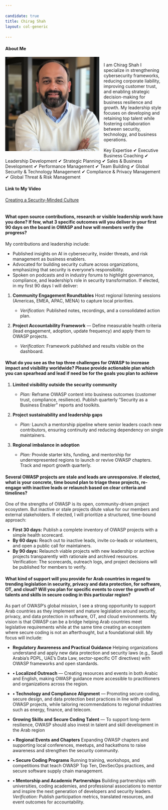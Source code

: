 ```yaml
---

candidate: true
title: Chirag Shah
layout: col-generic

---
```


#### About Me

<img style="float: left; margin-right: 1em; margin-bottom: 1em; " src="../assets/images/chirag_shah_photo.jpg" width="300" height="300" alt="Chirag Shah">
<br>
I am Chirag Shah I specialize in strengthening cybersecurity frameworks, reducing corporate liability, improving customer trust, and enabling strategic decision-making for business resilience and growth. My leadership style focuses on developing and retaining top talent while fostering collaboration between security, technology, and business operations.
<br>
<br>
Key Expertise
✔ Executive Business Coaching
✔ Leadership Development
✔ Strategic Planning
✔ Sales & Business Development
✔ Performance Management
✔ Team Building
✔ Global Security & Technology Management
✔ Compliance & Privacy Management
✔ Global Threat & Risk Management
<br>

#### Link to My Video
[Creating a Security-Minded Culture](https://youtu.be/6QiPYstyNwM)
<br>
<br>

#### What open source contributions, research or visible leadership work have you done? If few, what 3 specific outcomes will you deliver in your first 90 days on the board in OWASP and how will members verify the progress?

My contributions and leadership include:  
- Published insights on AI in cybersecurity, insider threats, and risk management as business enablers.  
- Advocated for building security culture across organizations, emphasizing that security is everyone’s responsibility.  
- Spoken on podcasts and in industry forums to highlight governance, compliance, and leadership’s role in security transformation.
If elected, in my first 90 days I will deliver:  

1. **Community Engagement Roundtables**  Host regional listening sessions (Americas, EMEA, APAC, MENA) to capture local priorities.  
   - *Verification:* Published notes, recordings, and a consolidated action plan.  

2. **Project Accountability Framework** — Define measurable health criteria (lead engagement, adoption, update frequency) and apply them to OWASP projects.  
   - *Verification:* Framework published and results visible on the dashboard.  

#### What do you see as the top three challenges for OWASP to increase impact and visibility worldwide? Please provide actionable plan which you can spearhead and lead if need be for the goals you plan to achieve

1. **Limited visibility outside the security community**  
   - *Plan:* Reframe OWASP content into business outcomes (customer trust, compliance, resilience). Publish quarterly “Security as a Business Enabler” reports and toolkits.  

2. **Project sustainability and leadership gaps**  
   - *Plan:* Launch a mentorship pipeline where senior leaders coach new contributors, ensuring continuity and reducing dependency on single maintainers.  

3. **Regional imbalance in adoption**  
   - *Plan:* Provide starter kits, funding, and mentorship for underrepresented regions to launch or revive OWASP chapters. Track and report growth quarterly.
  
#### Several OWASP projects are stale and leads are unresponsive. If elected, what is your concrete, time bound plan to triage these projects, re-engage with inactive leads or relaunch based on clear criteria and timelines?

One of the strengths of OWASP is its open, community-driven project ecosystem. But inactive or stale projects dilute value for our members and external stakeholders. 
If elected, I will prioritize a structured, time-bound approach:

- **First 30 days:** Publish a complete inventory of OWASP projects with a simple health scorecard.  
- **By 60 days:** Reach out to inactive leads, invite co-leads or volunteers, and open a public call for maintainers.  
- **By 90 days:** Relaunch viable projects with new leadership or archive projects transparently with rationale and archived resources.  
Verification: The scorecards, outreach logs, and project decisions will be published for members to verify.  

#### What kind of support will you provide for Arab countries in regard to trending legislation in security, privacy and data protection, for software, OT, and cloud? Will you plan for specific events to cover the growth of talents and skills in secure coding in this particular region?

As part of OWASP’s global mission, I see a strong opportunity to support Arab countries as they implement and mature legislation around security, privacy, and data protection in software, OT, and cloud environments.  My vision is that OWASP can be a bridge helping Arab countries meet legislative requirements while at the same time creating an ecosystem where secure coding is not an afterthought, but a foundational skill.
My focus will include:

- **Regulatory Awareness and Practical Guidance** 
Helping organizations understand and apply new data protection and security laws (e.g., Saudi Arabia’s PDPL, UAE’s Data Law, sector-specific OT directives) with OWASP frameworks and open standards. 
- **•	Localized Outreach** — Creating resources and events in both Arabic and English, making OWASP guidance more accessible to practitioners and organizations across the region.  
- **•	Technology and Compliance Alignment** — Promoting secure coding, secure design, and data protection best practices in line with global OWASP projects, while tailoring recommendations to regional industries such as energy, finance, and telecom.
- **Growing Skills and Secure Coding Talent** — To support long-term resilience, OWASP should also invest in talent and skill development in the Arab region

- **•	Regional Events and Chapters**
Expanding OWASP chapters and supporting local conferences, meetups, and hackathons to raise awareness and strengthen the security community.
- **•	Secure Coding Programs**
Running training, workshops, and competitions that teach OWASP Top Ten, DevSecOps practices, and secure software supply chain management.
- **•	Mentorship and Academic Partnerships**
Building partnerships with universities, coding academies, and professional associations to mentor and inspire the next generation of developers and security leaders.
*Verification:* Publish participation metrics, translated resources, and event outcomes for accountability. 

